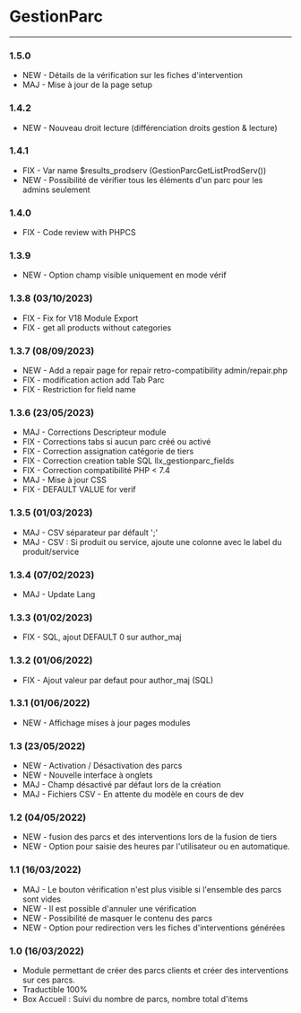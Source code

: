 # GestionParc

[comment]: <> (TODO)
[comment]: <> (Modele pdf)
[comment]: <> (Type de champ date)

***
### 1.5.0
* NEW - Détails de la vérification sur les fiches d'intervention
* MAJ - Mise à jour de la page setup

### 1.4.2
* NEW - Nouveau droit lecture (différenciation droits gestion & lecture)

### 1.4.1
* FIX - Var name $results_prodserv (GestionParcGetListProdServ())
* NEW - Possibilité de vérifier tous les éléments d'un parc pour les admins seulement  

### 1.4.0
* FIX - Code review with PHPCS 

### 1.3.9
* NEW - Option champ visible uniquement en mode vérif 

### 1.3.8 (03/10/2023) 
* FIX - Fix for V18 Module Export
* FIX - get all products without categories

### 1.3.7 (08/09/2023) 
* NEW - Add a repair page for repair retro-compatibility admin/repair.php
* FIX - modification action add Tab Parc
* FIX - Restriction for field name

### 1.3.6 (23/05/2023) 
* MAJ - Corrections Descripteur module
* FIX - Corrections tabs si aucun parc créé ou activé
* FIX - Correction assignation catégorie de tiers
* FIX - Correction creation table SQL llx_gestionparc_fields
* FIX - Correction compatibilité PHP < 7.4
* MAJ - Mise à jour CSS
* FIX - DEFAULT VALUE for verif

### 1.3.5 (01/03/2023) 
* MAJ - CSV séparateur par défault ';'
* MAJ - CSV : Si produit ou service, ajoute une colonne avec le label du produit/service

### 1.3.4 (07/02/2023) 
* MAJ - Update Lang

### 1.3.3 (01/02/2023) 
* FIX - SQL, ajout DEFAULT 0 sur author_maj

### 1.3.2 (01/06/2022) 
* FIX - Ajout valeur par defaut pour author_maj (SQL)

### 1.3.1 (01/06/2022) 
* NEW - Affichage mises à jour pages modules

### 1.3 (23/05/2022)
* NEW - Activation / Désactivation des parcs
* NEW - Nouvelle interface à onglets
* MAJ - Champ désactivé par défaut lors de la création
* MAJ - Fichiers CSV - En attente du modèle en cours de dev

### 1.2 (04/05/2022)
* NEW - fusion des parcs et des interventions lors de la fusion de tiers
* NEW - Option pour saisie des heures par l'utilisateur ou en automatique.

### 1.1 (16/03/2022)
* MAJ - Le bouton vérification n'est plus visible si l'ensemble des parcs sont vides
* NEW - Il est possible d'annuler une vérification
* NEW - Possibilité de masquer le contenu des parcs
* NEW - Option pour redirection vers les fiches d'interventions générées

### 1.0 (16/03/2022)
* Module permettant de créer des parcs clients et créer des interventions sur ces parcs.
* Traductible  100%
* Box Accueil : Suivi du nombre de parcs, nombre total d'items 
